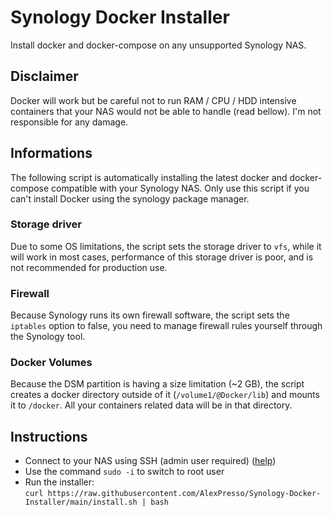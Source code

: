 # Synology Docker Installer

Install docker and docker-compose on any unsupported Synology NAS.

## Disclaimer

Docker will work but be careful not to run RAM / CPU / HDD intensive containers that your NAS would not be able to handle (read bellow).
I'm not responsible for any damage.

## Informations
The following script is automatically installing the latest docker and docker-compose compatible with your Synology NAS.
Only use this script if you can't install Docker using the synology package manager.  

### Storage driver
Due to some OS limitations, the script sets the storage driver to `vfs`, while it will work in most cases, performance of this storage driver is poor, and is not recommended for production use.

### Firewall
Because Synology runs its own firewall software, the script sets the `iptables` option to false, you need to manage firewall rules yourself through the Synology tool.

### Docker Volumes
Because the DSM partition is having a size limitation (~2 GB), the script creates a docker directory outside of it (`/volume1/@Docker/lib`) and mounts it to `/docker`. All your containers related data will be in that directory.

## Instructions

- Connect to your NAS using SSH (admin user required) ([help](https://www.synology.com/en-global/knowledgebase/DSM/tutorial/General_Setup/How_to_login_to_DSM_with_root_permission_via_SSH_Telnet))
- Use the command `sudo -i` to switch to root user
- Run the installer:   
`curl https://raw.githubusercontent.com/AlexPresso/Synology-Docker-Installer/main/install.sh | bash`
